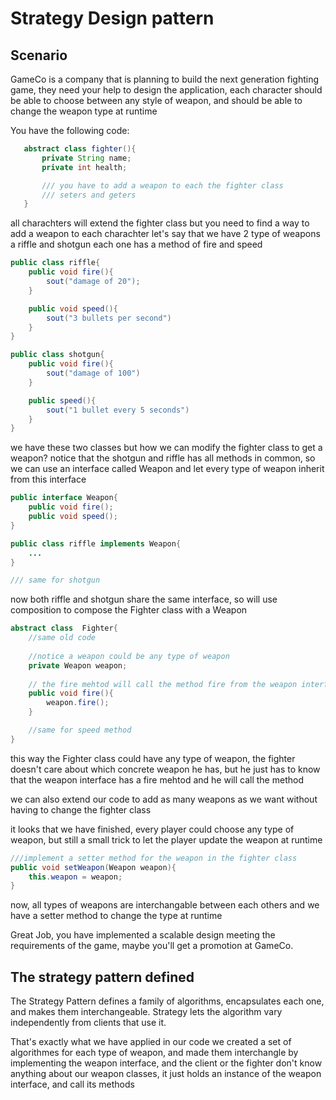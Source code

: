 # Strategy Design pattern

## Scenario 
GameCo is a company that is planning to build the next generation fighting game, they need your help to design the application, each character should be able to choose between any style of weapon, and should be able to change the weapon type at runtime 

You have the following code:
 ```java
    abstract class fighter(){
        private String name;
        private int health;

        /// you have to add a weapon to each the fighter class
        /// seters and geters
    }
 ```

all charachters will extend the fighter class but you need to find a way to add a weapon to each charachter
let's say that we have 2 type of weapons a riffle and shotgun each one has a method of fire and speed

```java   
public class riffle{
    public void fire(){
        sout("damage of 20");
    }

    public void speed(){
        sout("3 bullets per second")
    }
}

public class shotgun{
    public void fire(){
        sout("damage of 100")
    }

    public speed(){
        sout("1 bullet every 5 seconds")
    }
}
```
we have these two classes but how we can modify the fighter class to get a weapon? notice that the shotgun and riffle has all methods in common, so we can use an interface called Weapon and let every type of weapon inherit from this interface

```java
public interface Weapon{
    public void fire();
    public void speed();
}

public class riffle implements Weapon{
    ...
}

/// same for shotgun
```
now both riffle and shotgun share the same interface, so will use composition to compose the Fighter class
with a Weapon

```java     
abstract class  Fighter{
    //same old code
    
    //notice a weapon could be any type of weapon
    private Weapon weapon;
    
    // the fire mehtod will call the method fire from the weapon interface 
    public void fire(){
        weapon.fire();
    }

    //same for speed method
}
```

this way the Fighter class could have any type of weapon, the fighter doesn't care about which concrete weapon he has, but he just has to know that the weapon interface has a fire mehtod and he will call the method

we can also extend our code to add as many weapons as we want without having to change the fighter class

it looks that we have finished, every player could choose any type of weapon, but still a small trick to let the player update the weapon at runtime 

```java
///implement a setter method for the weapon in the fighter class
public void setWeapon(Weapon weapon){
    this.weapon = weapon;
}
```
now, all types of weapons are interchangable between each others and we have a setter method to change the type at runtime

Great Job, you have implemented a scalable design meeting the requirements of the game, maybe you'll get a promotion at GameCo.

## The strategy pattern defined

The Strategy Pattern defines a family of algorithms, encapsulates each one, and makes them interchangeable. Strategy lets the algorithm vary independently from clients that use it.

That's exactly what we have applied in our code we created a set of algorithmes for each type of weapon, and made them interchangle by implementing the weapon interface, and the client or the fighter don't know anything about our weapon classes, it just holds an instance of the weapon interface, and call its methods